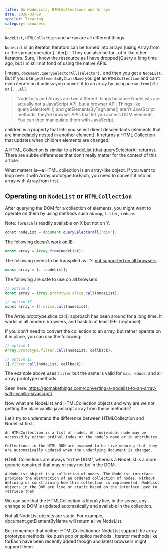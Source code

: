 ```yaml
---
title: On NodeLists, HTMLCollections and Arrays
date: 2020-03-09
spoiler: Treating
category: browsers
---
```


`NodeList`, `HTMLCollection` and `Array` are all different things.

`Nodelist` is an iterator. Iterators can be turned into arrays (using Array.from or the spread
operator \[...iter\]) - They can also be for...of'd like other iterators. Sure, I know the ressource
as I have dropped jQuery a long time ago, but I'm still not fond of using the native APIs.

I mean, `document.querySelectorAll(selector);` and then you get a `NodeList`. But if you use
`getElementsByClassName` you get an `HTMLCollection` and can't even iterate on it unless you convert
it to an array by using `Array.from(el)` or `[...el]`.

> NodeLists and Arrays are two different things because NodeLists are actually not a JavaScript API,
> but a browser API. Things like querySelectorAll() and getElementsByTagName() aren’t JavaScript
> methods, they’re browser APIs that let you access DOM elements. You can then manipulate them with
> JavaScript.

children is a property that lets you select direct descendants (elements that are immediately nested
in another element). It returns a HTML Collection that updates when children elements are changed.

A HTML Collection is similar to a NodeList (that querySelectorAll returns). There are subtle
differences that don’t really matter for the context of this article.

What matters is—a HTML collection is an array-like object. If you want to loop over it with
Array.prototype.forEach, you need to convert it into an array with Array.from first.

## Operating on `NodeList` or `HTMLCollection`

After querying the DOM for a collection of elements, you might want to operate on them by using
methods such as `map`, `filter`, `reduce`.

Note: `forEach` is readily available on X but not on Y.

```js
const nodeList = document.querySelectorAll('div');
```

The following
[doesn't work on IE](https://developer.mozilla.org/en-US/docs/Web/JavaScript/Reference/Global_Objects/Array/from#Browser_compatibility):

```js
const array = Array.from(nodeList);
```

The following needs to be transpiled as it's
[not supported on all browsers](https://developer.mozilla.org/en-US/docs/Web/JavaScript/Reference/Operators/Spread_syntax#Browser_compatibility):

```js
const array = [...nodeList];
```

The following are safe to use on all browsers:

```js
// option I
const array = Array.prototype.slice.call(nodeList);

// option II
const array = [].slice.call(nodeList);
```

The Array.prototype.slice.call() approach has been around for a long time. It works in all modern
browsers, and back to at least IE6. (rephrase)

If you don't need to convert the collection to an array, but rather operate on it in place, you can
use the following:

```js
// option I
Array.prototype.filter.call(nodeList, callback);

// option II
[].filter.call(nodeList, callback);
```

The example above uses `filter` but the same is valid for `map`, `reduce`, and all array prototype
methods.

Seen here: https://gomakethings.com/converting-a-nodelist-to-an-array-with-vanilla-javascript/

Now what are NodeList and HTMLCollection objects and why are we not getting the plain vanilla
javascript array from these methods?

Let’s try to understand the difference between HTMLCollection and NodeList first.

    An HTMLCollection is a list of nodes. An individual node may be accessed by either ordinal index or the node’s name or id attributes.

    Collections in the HTML DOM are assumed to be live meaning that they are automatically updated when the underlying document is changed.

HTML Collections are always “in the DOM”, whereas a NodeList is a more generic construct that may or
may not be in the DOM.

    A NodeList object is a collection of nodes. The NodeList interface provides the abstraction of an ordered collection of nodes, without defining or constraining how this collection is implemented. NodeList objects in the DOM are live or static based on the interface used to retrieve them

We can see that the HTMLCollection is literally live, in the sense, any change to DOM is updated
automatically and available in the collection.

Not all NodeList objects are static. For example, document.getElementByName will return a live
NodeList.

But remember that neither HTMLCollectionnor NodeList support the array prototype methods like push
pop or splice methods . Iterator methods like forEach have been recently added though and latest
browsers might support them.

